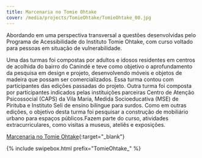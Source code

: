 ```yaml
---
title: Marcenaria no Tomie Ohtake
cover: /media/projects/TomieOhtake/TomieOhtake_00.jpg
---
```

Abordando em uma perspectiva transversal a questões desenvolvidas pelo Programa de Acessibilidade do Instituto Tomie Ohtake, com curso voltado para pessoas em situação de vulnerabilidade.

Uma das turmas foi compostas por adultos e idosos residentes em centros de acolhida do bairro do Canindé e teve como objetivo o aprofundamento da pesquisa em design e projeto, desenvolvendo móveis e objetos de madeira que possam ser comercializados. Essa turma contou com participantes das edições passadas do projeto. Outra turma foi composta por participantes indicados pelas instituições parceiras Centro de Atenção Psicossocial (CAPS) da Vila Maria, Medida Socioeducativa (MSE) de Pirituba e Instituto Seli de ensino bilíngue para surdos. Como em outras edições, o objetivo desta turma foi pesquisar a construção de mobiliário urbano para espaços públicos.Fazem parte do curso, atividades extracurriculares, como visitas a museus, ateliês e exposições. 

[Marcenaria no Tomie Ohtake](https://www.institutotomieohtake.org.br/participe/interna/marcenaria){:target="_blank"}

{% include swipebox.html prefix="TomieOhtake_" %}
